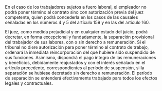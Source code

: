 En el caso de los trabajadores sujetos a fuero laboral, el empleador no podrá poner término al contrato sino con autorización previa del juez competente, quien podrá concederla en los casos de las causales señaladas en los números 4 y 5 del artículo 159 y en las del artículo 160.

El juez, como medida prejudicial y en cualquier estado del juicio, podrá decretar, en forma excepcional y fundadamente, la separación provisional del trabajador de sus labores, con o sin derecho a remuneración. Si el tribunal no diere autorización para poner término al contrato de trabajo, ordenará la inmediata reincorporación del que hubiere sido suspendido de sus funciones. Asimismo, dispondrá el pago íntegro de las remuneraciones y beneficios, debidamente reajustados y con el interés señalado en el artículo precedente, correspondientes al período de suspensión, si la separación se hubiese decretado sin derecho a remuneración. El período de separación se entenderá efectivamente trabajado para todos los efectos legales y contractuales.